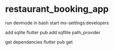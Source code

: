 # restaurant_booking_app

run devmode in bash
start ms-settings:developers

add sqlite
flutter pub add sqflite path_provider

get dependencies
flutter pub get
